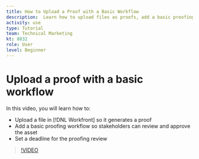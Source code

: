 ```yaml
---
title: How to Upload a Proof with a Basic Workflow
description:  Learn how to upload files as proofs, add a basic proofing workflow for stakeholder review and approval, and set deadlines for proofing review in [!DNL Workfront].
activity: use
type: Tutorial
team: Technical Marketing
kt: 8832
role: User
level: Beginner
---
```

# Upload a proof with a basic workflow

In this video, you will learn how to:

* Upload a file in [!DNL Workfront] so it generates a proof
* Add a basic proofing workflow so stakeholders can review and approve the asset
* Set a deadline for the proofing review

>[!VIDEO](https://video.tv.adobe.com/v/335132/?quality=12)

<!--
## Learn more
* Supported proofing file types
* Configure a proof
-->

<!--
## Guides
* Plan a basic workflow worksheet
* Upload proofs in Workfront
-->
